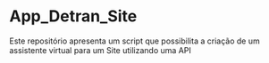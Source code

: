# App_Detran_Site
Este repositório apresenta um script que possibilita a criação de um assistente virtual para um Site utilizando uma API
